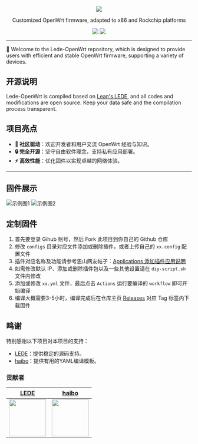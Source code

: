 <p align="center">
<img src="https://cdn.jsdelivr.net/gh/oppen321/Lede-OpenWrt/images/OpenWrt.png">
</p>

<div align="center">
  

Customized OpenWrt firmware, adapted to x86 and Rockchip platforms

[![](https://img.shields.io/badge/x86-Download%20X86_64-blue)](https://github.com/oppen321/Lede-OpenWrt/releases/tag/X86_64)
[![](https://img.shields.io/badge/Rockchip-Download%20Rockchip-green)](https://github.com/oppen321/Lede-OpenWrt/releases/tag/Rockchip)


</div>

***

🐧 Welcome to the Lede-OpenWrt repository, which is designed to provide users with efficient and stable OpenWrt firmware, supporting a variety of devices.

## 开源说明

Lede-OpenWrt is compiled based on [Lean's LEDE](https://github.com/coolsnowwolf/lede), and all codes and modifications are open source. Keep your data safe and the compilation process transparent.

## 项目亮点

- **🌟 社区驱动**：欢迎开发者和用户交流 OpenWrt 经验与知识。
- **🔒 完全开源**：坚守自由软件理念，支持私有应用部署。
- **⚡ 高效性能**：优化固件以实现卓越的网络体验。

***

## 固件展示
![示例图1](https://fastly.jsdelivr.net/gh/oppen321/Lede-OpenWrt/images/02.png)
![示例图2](https://fastly.jsdelivr.net/gh/oppen321/Lede-OpenWrt/images/01.png)


## 定制固件
1. 首先要登录 Gihub 账号，然后 Fork 此项目到你自己的 Github 仓库
2. 修改 `configs` 目录对应文件添加或删除插件，或者上传自己的 `xx.config` 配置文件
3. 插件对应名称及功能请参考恩山网友帖子：[Applications 添加插件应用说明](https://www.right.com.cn/forum/thread-3682029-1-1.html)
4. 如需修改默认 IP、添加或删除插件包以及一些其他设置请在 `diy-script.sh` 文件内修改
5. 添加或修改 `xx.yml` 文件，最后点击 `Actions` 运行要编译的 `workflow` 即可开始编译
6. 编译大概需要3-5小时，编译完成后在仓库主页 [Releases](https://github.com/oppen321/Lede-OpenWrt/releases) 对应 Tag 标签内下载固件

## 鸣谢

特别感谢以下项目对本项目的支持：

- [LEDE](https://github.com/coolsnowwolf)：提供稳定的源码支持。
- [haibo](https://github.com/haiibo)：提供有用的YAML编译模板。

### 贡献者
| [LEDE](https://github.com/coolsnowwolf) | [haibo](https://github.com/haiibo) |
| :-------------: | :-------------: |
| <img width="100" src="https://avatars.githubusercontent.com/u/31687149"/> | <img width="100" src="https://avatars.githubusercontent.com/u/85640068?v=4"/> |


